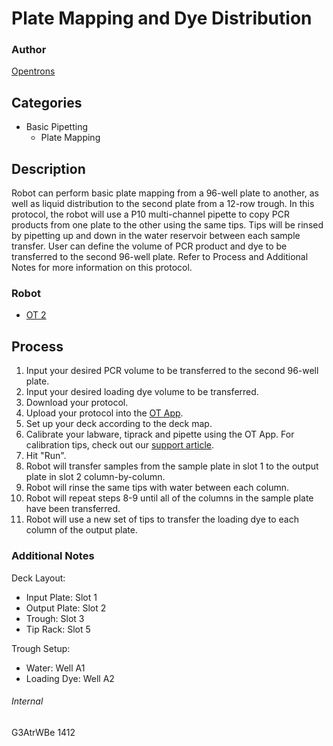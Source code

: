 # Plate Mapping and Dye Distribution

### Author
[Opentrons](http://www.opentrons.com/)

## Categories
* Basic Pipetting
    * Plate Mapping

## Description
Robot can perform basic plate mapping from a 96-well plate to another, as well as liquid distribution to the second plate from a 12-row trough. In this protocol, the robot will use a P10 multi-channel pipette to copy PCR products from one plate to the other using the same tips. Tips will be rinsed by pipetting up and down in the water reservoir between each sample transfer. User can define the volume of PCR product and dye to be transferred to the second 96-well plate. Refer to Process and Additional Notes for more information on this protocol.

### Robot
* [OT 2](https://opentrons.com/ot-2)

## Process
1. Input your desired PCR volume to be transferred to the second 96-well plate.
2. Input your desired loading dye volume to be transferred.
3. Download your protocol.
4. Upload your protocol into the [OT App](https://opentrons.com/ot-app).
5. Set up your deck according to the deck map.
6. Calibrate your labware, tiprack and pipette using the OT App. For calibration tips, check out our [support article](https://support.opentrons.com/ot-2/getting-started-software-setup/deck-calibration).
7. Hit "Run".
8. Robot will transfer samples from the sample plate in slot 1 to the output plate in slot 2 column-by-column.
9. Robot will rinse the same tips with water between each column.
10. Robot will repeat steps 8-9 until all of the columns in the sample plate have been transferred.
11. Robot will use a new set of tips to transfer the loading dye to each column of the output plate.

### Additional Notes
Deck Layout:
* Input Plate: Slot 1
* Output Plate: Slot 2
* Trough: Slot 3
* Tip Rack: Slot 5

Trough Setup:
* Water: Well A1
* Loading Dye: Well A2

###### Internal
G3AtrWBe
1412
